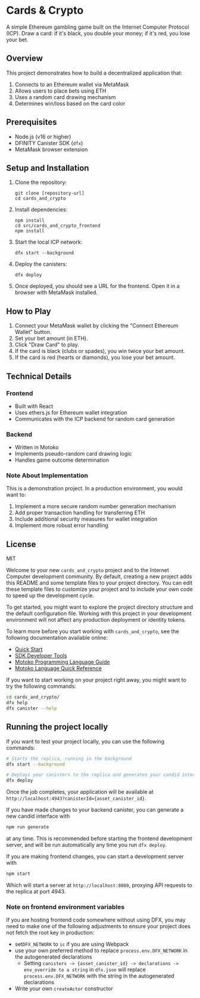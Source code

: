 # Cards & Crypto

A simple Ethereum gambling game built on the Internet Computer Protocol (ICP). Draw a card: if it's black, you double your money; if it's red, you lose your bet.

## Overview

This project demonstrates how to build a decentralized application that:
1. Connects to an Ethereum wallet via MetaMask
2. Allows users to place bets using ETH
3. Uses a random card drawing mechanism
4. Determines win/loss based on the card color

## Prerequisites

- Node.js (v16 or higher)
- DFINITY Canister SDK (`dfx`)
- MetaMask browser extension

## Setup and Installation

1. Clone the repository:
   ```
   git clone [repository-url]
   cd cards_and_crypto
   ```

2. Install dependencies:
   ```
   npm install
   cd src/cards_and_crypto_frontend
   npm install
   ```

3. Start the local ICP network:
   ```
   dfx start --background
   ```

4. Deploy the canisters:
   ```
   dfx deploy
   ```

5. Once deployed, you should see a URL for the frontend. Open it in a browser with MetaMask installed.

## How to Play

1. Connect your MetaMask wallet by clicking the "Connect Ethereum Wallet" button.
2. Set your bet amount (in ETH).
3. Click "Draw Card" to play.
4. If the card is black (clubs or spades), you win twice your bet amount.
5. If the card is red (hearts or diamonds), you lose your bet amount.

## Technical Details

### Frontend

- Built with React
- Uses ethers.js for Ethereum wallet integration
- Communicates with the ICP backend for random card generation

### Backend

- Written in Motoko
- Implements pseudo-random card drawing logic
- Handles game outcome determination

### Note About Implementation

This is a demonstration project. In a production environment, you would want to:

1. Implement a more secure random number generation mechanism
2. Add proper transaction handling for transferring ETH
3. Include additional security measures for wallet integration
4. Implement more robust error handling

## License

MIT

Welcome to your new `cards_and_crypto` project and to the Internet Computer development community. By default, creating a new project adds this README and some template files to your project directory. You can edit these template files to customize your project and to include your own code to speed up the development cycle.

To get started, you might want to explore the project directory structure and the default configuration file. Working with this project in your development environment will not affect any production deployment or identity tokens.

To learn more before you start working with `cards_and_crypto`, see the following documentation available online:

- [Quick Start](https://internetcomputer.org/docs/current/developer-docs/setup/deploy-locally)
- [SDK Developer Tools](https://internetcomputer.org/docs/current/developer-docs/setup/install)
- [Motoko Programming Language Guide](https://internetcomputer.org/docs/current/motoko/main/motoko)
- [Motoko Language Quick Reference](https://internetcomputer.org/docs/current/motoko/main/language-manual)

If you want to start working on your project right away, you might want to try the following commands:

```bash
cd cards_and_crypto/
dfx help
dfx canister --help
```

## Running the project locally

If you want to test your project locally, you can use the following commands:

```bash
# Starts the replica, running in the background
dfx start --background

# Deploys your canisters to the replica and generates your candid interface
dfx deploy
```

Once the job completes, your application will be available at `http://localhost:4943?canisterId={asset_canister_id}`.

If you have made changes to your backend canister, you can generate a new candid interface with

```bash
npm run generate
```

at any time. This is recommended before starting the frontend development server, and will be run automatically any time you run `dfx deploy`.

If you are making frontend changes, you can start a development server with

```bash
npm start
```

Which will start a server at `http://localhost:8080`, proxying API requests to the replica at port 4943.

### Note on frontend environment variables

If you are hosting frontend code somewhere without using DFX, you may need to make one of the following adjustments to ensure your project does not fetch the root key in production:

- set`DFX_NETWORK` to `ic` if you are using Webpack
- use your own preferred method to replace `process.env.DFX_NETWORK` in the autogenerated declarations
  - Setting `canisters -> {asset_canister_id} -> declarations -> env_override to a string` in `dfx.json` will replace `process.env.DFX_NETWORK` with the string in the autogenerated declarations
- Write your own `createActor` constructor
